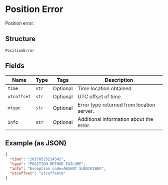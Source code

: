 
# Position Error

Position error.

## Structure

`PositionError`

## Fields

| Name | Type | Tags | Description |
|  --- | --- | --- | --- |
| `time` | `str` | Optional | Time location obtained. |
| `utcoffset` | `str` | Optional | UTC offset of time. |
| `mtype` | `str` | Optional | Error type returned from location server. |
| `info` | `str` | Optional | Additional information about the error. |

## Example (as JSON)

```json
{
  "time": "20170525214342",
  "type": "POSITION METHOD FAILURE",
  "info": "Exception code=ABSENT SUBSCRIBER",
  "utcoffset": "utcoffset0"
}
```

